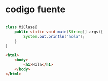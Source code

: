 # codigo fuente 
```java

class MiClase{
    public static void main(String[] args){
        System.out.println("hola");
    }
}

```

```html
<html>
    <body>
        <h1>Hola</h1>
    </body>
</html>